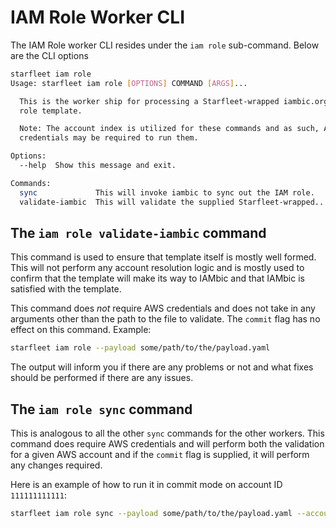 # IAM Role Worker CLI

The IAM Role worker CLI resides under the `iam role` sub-command. Below are the CLI options

```bash
starfleet iam role
Usage: starfleet iam role [OPTIONS] COMMAND [ARGS]...

  This is the worker ship for processing a Starfleet-wrapped iambic.org IAM
  role template.

  Note: The account index is utilized for these commands and as such, AWS
  credentials may be required to run them.

Options:
  --help  Show this message and exit.

Commands:
  sync             This will invoke iambic to sync out the IAM role.
  validate-iambic  This will validate the supplied Starfleet-wrapped...
```

## The `iam role validate-iambic` command
This command is used to ensure that template itself is mostly well formed. This will not perform any account resolution logic and is mostly used to confirm that the template will make its way to IAMbic and that IAMbic is satisfied with the template.

This command does _not_ require AWS credentials and does not take in any arguments other than the path to the file to validate. The `commit` flag has no effect on this command. Example:

```bash
starfleet iam role --payload some/path/to/the/payload.yaml
```

The output will inform you if there are any problems or not and what fixes should be performed if there are any issues.

## The `iam role sync` command
This is analogous to all the other `sync` commands for the other workers. This command does require AWS credentials and will perform both the validation for a given AWS account and if the `commit` flag is supplied, it will perform any changes required.

Here is an example of how to run it in commit mode on account ID `111111111111`:

```bash
starfleet iam role sync --payload some/path/to/the/payload.yaml --account-id 111111111111 --commit
```

